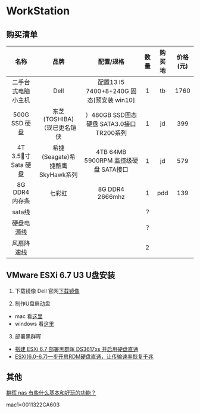 # WorkStation

## 购买清单
| 名称 | 品牌 | 配置/规格 | 数量 | 购买地 | 价格(元) |
| :---: | :---: | :---: | :---: | :---: | :---: |
| 二手台式电脑小主机 | Dell |  配置13 I5 7400+8+240G 固态[预安装 win10] | 1 | tb | 1760 |  
| 500G SSD 硬盘 | 东芝(TOSHIBA) （现已更名铠侠 |  ）480GB SSD固态硬盘 SATA3.0接口 TR200系列 | 1 | jd | 399 |
| 4T 3.5寸 Sata 硬盘 | 希捷(Seagate)希捷酷鹰SkyHawk系列 | 4TB 64MB 5900RPM 监控级硬盘 SATA接口  | 1 |jd | 579 |
| 8G DDR4 内存条 | 七彩虹 | 8G DDR4 2666mhz | 1 | pdd | 139 |
| sata线 | | | ？ | | |
| 硬盘电源线 | | | ？ | | |
| 风扇降速线 | | | 2 | | |


## VMware ESXi 6.7 U3 U盘安装

1. 下载镜像
Dell 官网[下载镜像](https://www.dell.com/support/home/zh-cn/drivers/DriversDetails?driverId=P2JV2)

2. 制作U盘启动盘
- mac 看[这里](https://www.balena.io/etcher/)
- windows 看[这里](https://www.dell.com/support/article/zh-cn/sln296810/%E5%A6%82%E4%BD%95%E4%BD%BF%E7%94%A8rufus%E5%88%9B%E5%BB%BA%E5%8F%AF%E5%BC%95%E5%AF%BC%E7%9A%84usb%E8%AE%BE%E5%A4%87%E4%BB%A5%E6%9B%B4%E6%96%B0%E6%88%B4%E5%B0%94%E6%9C%8D%E5%8A%A1%E5%99%A8?lang=zh)

3. 部署黑群晖
- [搭建 ESXi 6.7 部署黑群晖 DS3617xs 并启用硬盘直通](https://blog.irain.in/archives/ESXi_Synology_10G_Passthrough.html)
- [ESXI(6.0-6.7)一步开启RDM硬盘直通，让传输速率恢复千兆](https://www.vediotalk.com/archives/940)


## 其他
[群晖 nas 有些什么基本和好玩的功能？](https://www.zhihu.com/question/31480960)

mac1=0011322CA603